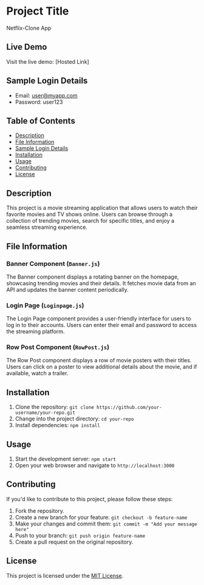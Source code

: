# Project Title

Netflix-Clone App 

## Live Demo

Visit the live demo: [Hosted Link]

## Sample Login Details

- Email: user@myapp.com
- Password: user123

## Table of Contents
- [Description](#description)
- [File Information](#file-information)
- [Sample Login Details](#sample-login-details)
- [Installation](#installation)
- [Usage](#usage)
- [Contributing](#contributing)
- [License](#license)

## Description

This project is a movie streaming application that allows users to watch their favorite movies and TV shows online. Users can browse through a collection of trending movies, search for specific titles, and enjoy a seamless streaming experience.

## File Information

### Banner Component (`Banner.js`)

The Banner component displays a rotating banner on the homepage, showcasing trending movies and their details. It fetches movie data from an API and updates the banner content periodically.

### Login Page (`Loginpage.js`)

The Login Page component provides a user-friendly interface for users to log in to their accounts. Users can enter their email and password to access the streaming platform.

### Row Post Component (`RowPost.js`)

The Row Post component displays a row of movie posters with their titles. Users can click on a poster to view additional details about the movie, and if available, watch a trailer.

## Installation

1. Clone the repository: `git clone https://github.com/your-username/your-repo.git`
2. Change into the project directory: `cd your-repo`
3. Install dependencies: `npm install`

## Usage

1. Start the development server: `npm start`
2. Open your web browser and navigate to `http://localhost:3000`

## Contributing

If you'd like to contribute to this project, please follow these steps:
1. Fork the repository.
2. Create a new branch for your feature: `git checkout -b feature-name`
3. Make your changes and commit them: `git commit -m "Add your message here"`
4. Push to your branch: `git push origin feature-name`
5. Create a pull request on the original repository.

## License

This project is licensed under the [MIT License](LICENSE).
